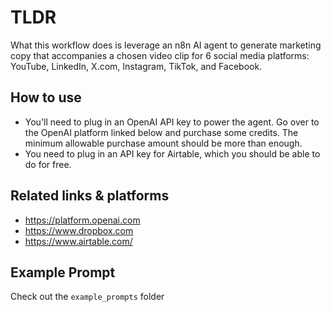 # TLDR

What this workflow does is leverage an n8n AI agent to generate marketing copy that accompanies a chosen video clip for 6 social media platforms: YouTube, LinkedIn, X.com, Instagram, TikTok, and Facebook.

## How to use

- You'll need to plug in an OpenAI API key to power the agent. Go over to the OpenAI platform linked below and purchase some credits. The minimum allowable purchase amount should be more than enough.
- You need to plug in an API key for Airtable, which you should be able to do for free.

## Related links & platforms

- https://platform.openai.com
- https://www.dropbox.com
- https://www.airtable.com/

## Example Prompt

Check out the `example_prompts` folder
